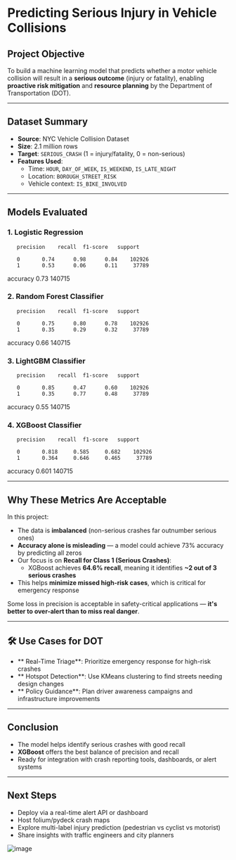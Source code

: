 # Predicting Serious Injury in Vehicle Collisions

## Project Objective
To build a machine learning model that predicts whether a motor vehicle collision will result in a **serious outcome** (injury or fatality), enabling **proactive risk mitigation** and **resource planning** by the Department of Transportation (DOT).

---

## Dataset Summary
- **Source**: NYC Vehicle Collision Dataset
- **Size**: 2.1 million rows
- **Target**: `SERIOUS_CRASH` (1 = injury/fatality, 0 = non-serious)
- **Features Used**:
  - Time: `HOUR`, `DAY_OF_WEEK`, `IS_WEEKEND`, `IS_LATE_NIGHT`
  - Location: `BOROUGH_STREET_RISK`
  - Vehicle context: `IS_BIKE_INVOLVED`

---

## Models Evaluated

### 1. Logistic Regression
       precision    recall  f1-score   support

       0       0.74      0.98      0.84    102926
       1       0.53      0.06      0.11     37789

accuracy                           0.73    140715

### 2. Random Forest Classifier
       precision    recall  f1-score   support

       0       0.75      0.80      0.78    102926
       1       0.35      0.29      0.32     37789

accuracy                           0.66    140715
   


### 3. LightGBM Classifier
       precision    recall  f1-score   support

       0       0.85      0.47      0.60    102926
       1       0.35      0.77      0.48     37789

accuracy                           0.55    140715


### 4. XGBoost Classifier
       precision    recall  f1-score   support

       0       0.818     0.585     0.682    102926
       1       0.364     0.646     0.465     37789

accuracy                           0.601    140715


---

## Why These Metrics Are Acceptable

In this project:
- The data is **imbalanced** (non-serious crashes far outnumber serious ones)
- **Accuracy alone is misleading** — a model could achieve 73% accuracy by predicting all zeros
- Our focus is on **Recall for Class 1 (Serious Crashes)**:
  - XGBoost achieves **64.6% recall**, meaning it identifies **~2 out of 3 serious crashes**
- This helps **minimize missed high-risk cases**, which is critical for emergency response

Some loss in precision is acceptable in safety-critical applications — **it's better to over-alert than to miss real danger**.

---

## 🛠️ Use Cases for DOT

- ** Real-Time Triage**: Prioritize emergency response for high-risk crashes
- ** Hotspot Detection**: Use KMeans clustering to find streets needing design changes
- ** Policy Guidance**: Plan driver awareness campaigns and infrastructure improvements

---

## Conclusion

- The model helps identify serious crashes with good recall
- **XGBoost** offers the best balance of precision and recall
- Ready for integration with crash reporting tools, dashboards, or alert systems

---

## Next Steps

- Deploy via a real-time alert API or dashboard
- Host folium/pydeck crash maps
- Explore multi-label injury prediction (pedestrian vs cyclist vs motorist)
- Share insights with traffic engineers and city planners




![image](https://github.com/user-attachments/assets/ef703e2c-6810-40e8-aa3d-c6e6748a5027)
